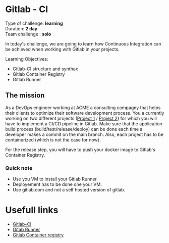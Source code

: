 # Gitlab - CI

Type of challenge: **learning** </br>
Duration: **2 day** </br>
Team challenge : **solo**

In today's challenge, we are going to learn how Continuous Integration can be achieved when working with Gitlab in your projects. 

Learning Objectives:

- Gitlab-CI structure and synthax
- Gitlab Container Registry
- Gitlab Runner

## The mission

As a DevOps engineer working at ACME a consulting compagny that helps their clients to optimize their software development process. You a currently working on two different projects ([Project 1](https://github.com/g0t4/jgsu-spring-petclinic) / [Project 2](https://github.com/lewisemm/converter)) for which you will have to implement a CI/CD pipeline in Gitlab. Make sure that the application build process (build/test/release/deploy) can be done each time a developer makes a commit on the main branch. Also, each project has to be containerized (which is not the case for now).

For the release step, you will have to push your docker image to Gitlab's Container Registry.

### Quick note

- Use you VM to install your Gitlab Runner.
- Deployement has to be done one your VM.
- Use gitlab.com and not a self hosted version of gitlab.

# Usefull links

- [Gitlab-CI](https://docs.gitlab.com/ee/ci/)
- [Gitab Runner](https://docs.gitlab.com/runner/)
- [Gitlab Container registry](https://docs.gitlab.com/ee/user/packages/container_registry/)